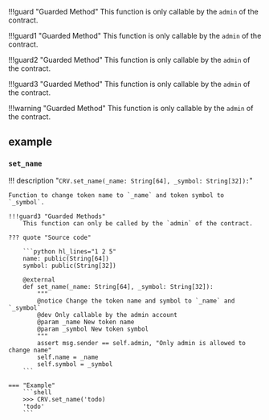 !!!guard "Guarded Method"
    This function is only callable by the `admin` of the contract.

!!!guard1 "Guarded Method"
    This function is only callable by the `admin` of the contract.

!!!guard2 "Guarded Method"
    This function is only callable by the `admin` of the contract.

!!!guard3 "Guarded Method"
    This function is only callable by the `admin` of the contract.

!!!warning "Guarded Method"
    This function is only callable by the `admin` of the contract.






## example

### `set_name`
!!! description "`CRV.set_name(_name: String[64], _symbol: String[32]):`"

    Function to change token name to `_name` and token symbol to `_symbol`.

    !!!guard3 "Guarded Methods"
        This function can only be called by the `admin` of the contract.

    ??? quote "Source code"

        ```python hl_lines="1 2 5"
        name: public(String[64])
        symbol: public(String[32])

        @external
        def set_name(_name: String[64], _symbol: String[32]):
            """
            @notice Change the token name and symbol to `_name` and `_symbol`
            @dev Only callable by the admin account
            @param _name New token name
            @param _symbol New token symbol
            """
            assert msg.sender == self.admin, "Only admin is allowed to change name"
            self.name = _name
            self.symbol = _symbol
        ```

    === "Example"
        ```shell
        >>> CRV.set_name('todo)
        'todo'
        ```